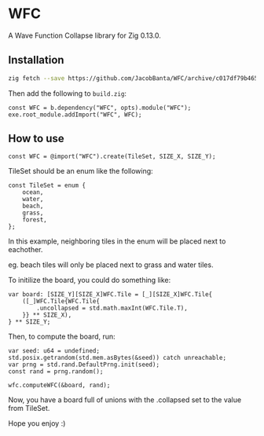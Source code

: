 # WFC

A Wave Function Collapse library for Zig 0.13.0.

## Installation

```sh
zig fetch --save https://github.com/JacobBanta/WFC/archive/c017df79b4655855dcd20f4f0b7cbf3885760e1f.tar.gz
```

Then add the following to `build.zig`:

```zig
const WFC = b.dependency("WFC", opts).module("WFC");
exe.root_module.addImport("WFC", WFC);
```

## How to use

```zig
const WFC = @import("WFC").create(TileSet, SIZE_X, SIZE_Y);
```

TileSet should be an enum like the following:

```zig
const TileSet = enum {
    ocean,
    water,
    beach,
    grass,
    forest,
};
```

In this example, neighboring tiles in the enum will be placed next to eachother.

eg. beach tiles will only be placed next to grass and water tiles.

To initilize the board, you could do something like:

```zig
var board: [SIZE_Y][SIZE_X]WFC.Tile = [_][SIZE_X]WFC.Tile{
    ([_]WFC.Tile{WFC.Tile{
        .uncollapsed = std.math.maxInt(WFC.Tile.T),
    }} ** SIZE_X),
} ** SIZE_Y;
```

Then, to compute the board, run:

```zig
var seed: u64 = undefined;
std.posix.getrandom(std.mem.asBytes(&seed)) catch unreachable;
var prng = std.rand.DefaultPrng.init(seed);
const rand = prng.random();

wfc.computeWFC(&board, rand);
```

Now, you have a board full of unions with the .collapsed set to the value from TileSet.

Hope you enjoy :)
